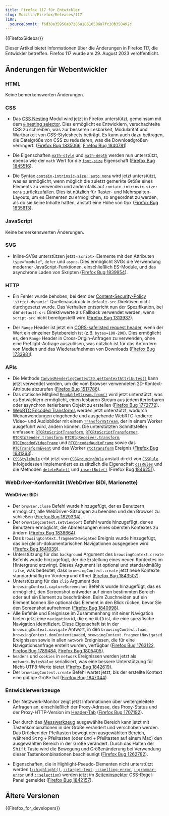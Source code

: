 ```yaml
---
title: Firefox 117 für Entwickler
slug: Mozilla/Firefox/Releases/117
l10n:
  sourceCommit: f6d38a35950a07266a18518506a7fc20b358492c
---
```


{{FirefoxSidebar}}

Dieser Artikel bietet Informationen über die Änderungen in Firefox 117, die Entwickler betreffen. Firefox 117 wurde am 29. August 2023 veröffentlicht.

## Änderungen für Webentwickler

### HTML

Keine bemerkenswerten Änderungen.

### CSS

- Das [CSS Nesting](/de/docs/Web/CSS/CSS_nesting) Modul wird jetzt in Firefox unterstützt, gemeinsam mit dem [`&` nesting selector](/de/docs/Web/CSS/Nesting_selector). Dies ermöglicht es Entwicklern, verschachtelte CSS zu schreiben, was zur besseren Lesbarkeit, Modularität und Wartbarkeit von CSS-Stylesheets beiträgt. Es kann auch dazu beitragen, die Dateigröße von CSS zu reduzieren, was die Downloadgrößen verringert. ([Firefox Bug 1835066](https://bugzil.la/1835066), [Firefox Bug 1840781](https://bugzil.la/1840781))

- Die Eigenschaften [`math-style`](/de/docs/Web/CSS/math-style) und [`math-depth`](/de/docs/Web/CSS/math-depth) werden nun unterstützt, ebenso wie der `math` Wert für die [`font-size`](/de/docs/Web/CSS/font-size#values) Eigenschaft ([Firefox Bug 1845516](https://bugzil.la/1845516)).

- Die Syntax [`contain-intrinsic-size: auto none`](/de/docs/Web/CSS/contain-intrinsic-size) wird jetzt unterstützt, was es ermöglicht, wenn möglich die zuletzt gemerkte Größe eines Elements zu verwenden und andernfalls auf `contain-intrinsic-size: none` zurückzufallen. Dies ist nützlich für Raster- und Mehrspalten-Layouts, um es Elementen zu ermöglichen, so angeordnet zu werden, als ob sie keine Inhalte hätten, anstatt eine Höhe von 0px ([Firefox Bug 1835813](https://bugzil.la/1835813)).

### JavaScript

Keine bemerkenswerten Änderungen.

### SVG

- Inline-SVGs unterstützen jetzt `<script>`-Elemente mit den Attributen `type="module"`, `defer` und `async`. Dies ermöglicht SVGs die Verwendung moderner JavaScript-Funktionen, einschließlich ES-Module, und das asynchrone Laden von Skripten ([Firefox Bug 1839954](https://bugzil.la/1839954)).

### HTTP

- Ein Fehler wurde behoben, bei dem der [Content-Security-Policy](/de/docs/Web/HTTP/CSP) `'strict-dynamic'` Quellenausdruck in `default-src` Direktiven nicht durchgesetzt wurde. Das Verhalten entspricht nun der Spezifikation, bei der `default-src` Direktivwerte als Fallback verwendet werden, wenn `script-src` nicht bereitgestellt wird ([Firefox Bug 1313937](https://bugzil.la/1313937)).

- Der `Range` Header ist jetzt ein [CORS-safelisted request header](/de/docs/Glossary/CORS-safelisted_request_header), wenn der Wert ein einzelner Bytebereich ist (z.B. `bytes=100-200`). Dies ermöglicht es, den `Range` Header in Cross-Origin-Anfragen zu verwenden, ohne eine Preflight-Anfrage auszulösen, was nützlich ist für das Anfordern von Medien und das Wiederaufnehmen von Downloads ([Firefox Bug 1733981](https://bugzil.la/1733981)).

### APIs

- Die Methode [`CanvasRenderingContext2D.getContextAttributes()`](/de/docs/Web/API/CanvasRenderingContext2D/getContextAttributes) kann jetzt verwendet werden, um die vom Browser verwendeten 2D-Kontext-Attribute abzurufen ([Firefox Bug 1517786](https://bugzil.la/1517786)).
- Das statische Mitglied [`ReadableStream.from()`](/de/docs/Web/API/ReadableStream/from_static) wird jetzt unterstützt, was es Entwicklern ermöglicht, einen lesbaren Stream aus jedem iterierbaren oder asynchron iterierbaren Objekt zu erstellen ([Firefox Bug 1772772](https://bugzil.la/1772772)).
- [WebRTC Encoded Transforms](/de/docs/Web/API/WebRTC_API/Using_Encoded_Transforms) werden jetzt unterstützt, wodurch Webanwendungen eingehende und ausgehende WebRTC-kodierte Video- und Audiobilder mit einem [`TransformStream`](/de/docs/Web/API/TransformStream), der in einem Worker ausgeführt wird, ändern können.
  Die unterstützten Schnittstellen umfassen: [`RTCRtpScriptTransform`](/de/docs/Web/API/RTCRtpScriptTransform), [`RTCRtpScriptTransformer`](/de/docs/Web/API/RTCRtpScriptTransformer), [`RTCRtpSender.transform`](/de/docs/Web/API/RTCRtpSender/transform), [`RTCRtpReceiver.transform`](/de/docs/Web/API/RTCRtpReceiver/transform), [`RTCEncodedVideoFrame`](/de/docs/Web/API/RTCEncodedVideoFrame) und [`RTCEncodedAudioFrame`](/de/docs/Web/API/RTCEncodedAudioFrame) sowie das [`RTCTransformEvent`](/de/docs/Web/API/RTCTransformEvent) und das Worker [`rtctransform`](/de/docs/Web/API/DedicatedWorkerGlobalScope/rtctransform_event) Ereignis ([Firefox Bug 1631263](https://bugzil.la/1631263)).
- [`CSSStyleRule`](/de/docs/Web/API/CSSStyleRule) erbt jetzt von [`CSSGroupingRule`](/de/docs/Web/API/CSSGroupingRule) anstatt direkt von [`CSSRule`](/de/docs/Web/API/CSSRule). Infolgedessen implementiert es zusätzlich die Eigenschaft [`cssRules`](/de/docs/Web/API/CSSGroupingRule/cssRules) und die Methoden [`deleteRule()`](/de/docs/Web/API/CSSGroupingRule/cssRules) und [`insertRule()`](/de/docs/Web/API/CSSGroupingRule/insertRule) (Firefox Bug [1846251](https://bugzil.la/1846251)).

### WebDriver-Konformität (WebDriver BiDi, Marionette)

#### WebDriver BiDi

- Der `browser.close` Befehl wurde hinzugefügt, der es Benutzern ermöglicht, alle WebDriver-Sitzungen zu beenden und den Browser zu schließen ([Firefox Bug 1829334](https://bugzil.la/1829334)).
- Der `browsingContext.setViewport` Befehl wurde hinzugefügt, der es Benutzern ermöglicht, die Abmessungen eines obersten Kontextes zu ändern ([Firefox Bug 1838664](https://bugzil.la/1838664)).
- Das `browsingContext.fragmentNavigated` Ereignis wurde hinzugefügt, das bei gleich-dokumentarischen Navigationen ausgegeben wird ([Firefox Bug 1841039](https://bugzil.la/1841039)).
- Unterstützung für das `background` Argument des `browsingContext.create` Befehls wurde hinzugefügt, der die Erstellung eines neuen Kontextes im Hintergrund erzwingt. Dieses Argument ist optional und standardmäßig `false`, was bedeutet, dass `browsingContext.create` jetzt neue Kontexte standardmäßig im Vordergrund öffnet ([Firefox Bug 1843507](https://bugzil.la/1843507)).
- Unterstützung für das `clip` Argument des `browsingContext.captureScreenshot` Befehls wurde hinzugefügt, das es ermöglicht, den Screenshot entweder auf einen bestimmten Bereich oder auf ein Element zu beschränken. Beim Zuschneiden auf ein Element können Sie optional das Element in den Blick rücken, bevor Sie den Screenshot aufnehmen ([Firefox Bug 1840998](https://bugzil.la/1840998)).
- Alle Befehle und Ereignisse im Zusammenhang mit einer Navigation bieten jetzt eine `navigation` id, die eine `UUID` ist, die eine spezifische Navigation identifiziert. Diese Eigenschaft ist in der `browsingContext.navigate` Antwort, in den `browsingContext.load`, `browsingContext.domContentLoaded`, `browsingContext.fragmentNavigated` Ereignissen sowie in allen `network` Ereignissen, die für eine Navigationsanfrage erstellt wurden, verfügbar ([Firefox Bug 1763122](https://bugzil.la/1763122), [Firefox Bug 1789484](https://bugzil.la/1789484), [Firefox Bug 1805405](https://bugzil.la/1805405)).
- `headers` und `cookies` in `network` Ereignissen werden jetzt als `network.BytesValue` serialisiert, was eine bessere Unterstützung für Nicht-UTF8-Werte bietet ([Firefox Bug 1842619](https://bugzil.la/1842619)).
- Der `browsingContext.create` Befehl wartet jetzt, bis der erstellte Kontext eine gültige Größe hat ([Firefox Bug 1847044](https://bugzil.la/1847044)).

### Entwicklerwerkzeuge

- Der Netzwerk-Monitor zeigt jetzt Informationen über weitergeleitete Anfragen an, einschließlich der Proxy-Adresse, des Proxy-Status und der Proxy-HTTP-Version im [Header-Tab](https://firefox-source-docs.mozilla.org/devtools-user/network_monitor/request_details/index.html) ([Firefox Bug 1707192](https://bugzil.la/1707192)).

- Der durch das [Messwerkzeug](https://firefox-source-docs.mozilla.org/devtools-user/measure_a_portion_of_the_page/index.html) ausgewählte Bereich kann jetzt mit Tastenkombinationen in der Größe verändert und verschoben werden. Das Drücken der Pfeiltasten bewegt den ausgewählten Bereich, während <kbd>Strg</kbd> + Pfeiltasten (oder <kbd>Cmd</kbd> + Pfeiltasten auf einem Mac) den ausgewählten Bereich in der Größe verändert. Durch das Halten der <kbd>Shift</kbd> Taste wird die Bewegung und Größenänderung bei Verwendung dieser Tastenkombinationen beschleunigt ([Firefox Bug 1262782](https://bugzil.la/1262782)).

- Eigenschaften, die in Highlight-Pseudo-Elementen nicht unterstützt werden ([`::highlight()`](/de/docs/Web/CSS/::highlight), [`::target-text`](/de/docs/Web/CSS/::target-text), [`::spelling-error`](/de/docs/Web/CSS/::spelling-error), [`::grammar-error`](/de/docs/Web/CSS/::grammar-error) und [`::selection`](/de/docs/Web/CSS/::selection)) werden jetzt im [Seiteninspektor](https://firefox-source-docs.mozilla.org/devtools-user/#page-inspector) CSS-Regel-Panel gemeldet ([Firefox Bug 1842157](https://bugzil.la/1842157)).

## Ältere Versionen

{{Firefox_for_developers}}
